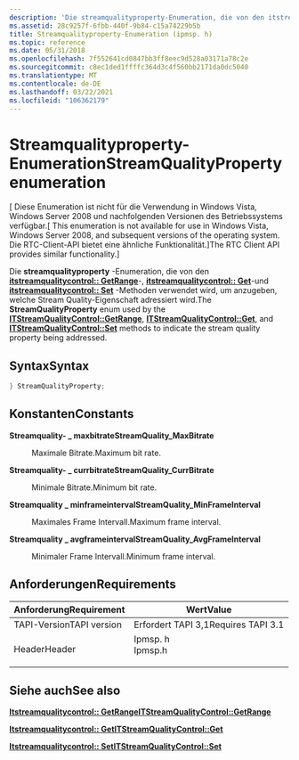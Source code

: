```yaml
---
description: 'Die streamqualityproperty-Enumeration, die von den itstreamqualitycontrol:: GetRange-, itstreamqualitycontrol:: Get-und itstreamqualitycontrol:: Set-Methoden verwendet wird, um anzugeben, welche Stream Quality-Eigenschaft adressiert wird.'
ms.assetid: 28c9257f-6fbb-440f-9b84-c15a74229b5b
title: Streamqualityproperty-Enumeration (ipmsp. h)
ms.topic: reference
ms.date: 05/31/2018
ms.openlocfilehash: 7f552641cd0847bb3ff8eec9d528a03171a78c2e
ms.sourcegitcommit: c8ec1ded1ffffc364d3c4f560bb2171da0dc5040
ms.translationtype: MT
ms.contentlocale: de-DE
ms.lasthandoff: 03/22/2021
ms.locfileid: "106362179"
---
```

# <a name="streamqualityproperty-enumeration"></a><span data-ttu-id="d7428-103">Streamqualityproperty-Enumeration</span><span class="sxs-lookup"><span data-stu-id="d7428-103">StreamQualityProperty enumeration</span></span>

<span data-ttu-id="d7428-104">\[ Diese Enumeration ist nicht für die Verwendung in Windows Vista, Windows Server 2008 und nachfolgenden Versionen des Betriebssystems verfügbar.</span><span class="sxs-lookup"><span data-stu-id="d7428-104">\[ This enumeration is not available for use in Windows Vista, Windows Server 2008, and subsequent versions of the operating system.</span></span> <span data-ttu-id="d7428-105">Die RTC-Client-API bietet eine ähnliche Funktionalität.\]</span><span class="sxs-lookup"><span data-stu-id="d7428-105">The RTC Client API provides similar functionality.\]</span></span>

<span data-ttu-id="d7428-106">Die **streamqualityproperty** -Enumeration, die von den [**itstreamqualitycontrol:: GetRange**](itstreamqualitycontrol-getrange.md)-, [**itstreamqualitycontrol:: Get**](itstreamqualitycontrol-get.md)-und [**itstreamqualitycontrol:: Set**](itstreamqualitycontrol-set.md) -Methoden verwendet wird, um anzugeben, welche Stream Quality-Eigenschaft adressiert wird.</span><span class="sxs-lookup"><span data-stu-id="d7428-106">The **StreamQualityProperty** enum used by the [**ITStreamQualityControl::GetRange**](itstreamqualitycontrol-getrange.md), [**ITStreamQualityControl::Get**](itstreamqualitycontrol-get.md), and [**ITStreamQualityControl::Set**](itstreamqualitycontrol-set.md) methods to indicate the stream quality property being addressed.</span></span>

## <a name="syntax"></a><span data-ttu-id="d7428-107">Syntax</span><span class="sxs-lookup"><span data-stu-id="d7428-107">Syntax</span></span>


```C++
} StreamQualityProperty;
```



## <a name="constants"></a><span data-ttu-id="d7428-108">Konstanten</span><span class="sxs-lookup"><span data-stu-id="d7428-108">Constants</span></span>

<dl> <dt>

<span data-ttu-id="d7428-109"><span id="StreamQuality_MaxBitrate"></span><span id="streamquality_maxbitrate"></span><span id="STREAMQUALITY_MAXBITRATE"></span>**Streamquality- \_ maxbitrate**</span><span class="sxs-lookup"><span data-stu-id="d7428-109"><span id="StreamQuality_MaxBitrate"></span><span id="streamquality_maxbitrate"></span><span id="STREAMQUALITY_MAXBITRATE"></span>**StreamQuality\_MaxBitrate**</span></span>
</dt> <dd>

<span data-ttu-id="d7428-110">Maximale Bitrate.</span><span class="sxs-lookup"><span data-stu-id="d7428-110">Maximum bit rate.</span></span>

</dd> <dt>

<span data-ttu-id="d7428-111"><span id="StreamQuality_CurrBitrate"></span><span id="streamquality_currbitrate"></span><span id="STREAMQUALITY_CURRBITRATE"></span>**Streamquality- \_ currbitrate**</span><span class="sxs-lookup"><span data-stu-id="d7428-111"><span id="StreamQuality_CurrBitrate"></span><span id="streamquality_currbitrate"></span><span id="STREAMQUALITY_CURRBITRATE"></span>**StreamQuality\_CurrBitrate**</span></span>
</dt> <dd>

<span data-ttu-id="d7428-112">Minimale Bitrate.</span><span class="sxs-lookup"><span data-stu-id="d7428-112">Minimum bit rate.</span></span>

</dd> <dt>

<span data-ttu-id="d7428-113"><span id="StreamQuality_MinFrameInterval"></span><span id="streamquality_minframeinterval"></span><span id="STREAMQUALITY_MINFRAMEINTERVAL"></span>**Streamquality \_ minframeinterval**</span><span class="sxs-lookup"><span data-stu-id="d7428-113"><span id="StreamQuality_MinFrameInterval"></span><span id="streamquality_minframeinterval"></span><span id="STREAMQUALITY_MINFRAMEINTERVAL"></span>**StreamQuality\_MinFrameInterval**</span></span>
</dt> <dd>

<span data-ttu-id="d7428-114">Maximales Frame Intervall.</span><span class="sxs-lookup"><span data-stu-id="d7428-114">Maximum frame interval.</span></span>

</dd> <dt>

<span data-ttu-id="d7428-115"><span id="StreamQuality_AvgFrameInterval"></span><span id="streamquality_avgframeinterval"></span><span id="STREAMQUALITY_AVGFRAMEINTERVAL"></span>**Streamquality \_ avgframeinterval**</span><span class="sxs-lookup"><span data-stu-id="d7428-115"><span id="StreamQuality_AvgFrameInterval"></span><span id="streamquality_avgframeinterval"></span><span id="STREAMQUALITY_AVGFRAMEINTERVAL"></span>**StreamQuality\_AvgFrameInterval**</span></span>
</dt> <dd>

<span data-ttu-id="d7428-116">Minimaler Frame Intervall.</span><span class="sxs-lookup"><span data-stu-id="d7428-116">Minimum frame interval.</span></span>

</dd> </dl>

## <a name="requirements"></a><span data-ttu-id="d7428-117">Anforderungen</span><span class="sxs-lookup"><span data-stu-id="d7428-117">Requirements</span></span>



| <span data-ttu-id="d7428-118">Anforderung</span><span class="sxs-lookup"><span data-stu-id="d7428-118">Requirement</span></span> | <span data-ttu-id="d7428-119">Wert</span><span class="sxs-lookup"><span data-stu-id="d7428-119">Value</span></span> |
|-------------------------|------------------------------------------------------------------------------------|
| <span data-ttu-id="d7428-120">TAPI-Version</span><span class="sxs-lookup"><span data-stu-id="d7428-120">TAPI version</span></span><br/> | <span data-ttu-id="d7428-121">Erfordert TAPI 3,1</span><span class="sxs-lookup"><span data-stu-id="d7428-121">Requires TAPI 3.1</span></span><br/>                                                       |
| <span data-ttu-id="d7428-122">Header</span><span class="sxs-lookup"><span data-stu-id="d7428-122">Header</span></span><br/>       | <dl> <span data-ttu-id="d7428-123"><dt>Ipmsp. h</dt></span><span class="sxs-lookup"><span data-stu-id="d7428-123"><dt>Ipmsp.h</dt></span></span> </dl> |



## <a name="see-also"></a><span data-ttu-id="d7428-124">Siehe auch</span><span class="sxs-lookup"><span data-stu-id="d7428-124">See also</span></span>

<dl> <dt>

[<span data-ttu-id="d7428-125">**Itstreamqualitycontrol:: GetRange**</span><span class="sxs-lookup"><span data-stu-id="d7428-125">**ITStreamQualityControl::GetRange**</span></span>](itstreamqualitycontrol-getrange.md)
</dt> <dt>

[<span data-ttu-id="d7428-126">**Itstreamqualitycontrol:: Get**</span><span class="sxs-lookup"><span data-stu-id="d7428-126">**ITStreamQualityControl::Get**</span></span>](itstreamqualitycontrol-get.md)
</dt> <dt>

[<span data-ttu-id="d7428-127">**Itstreamqualitycontrol:: Set**</span><span class="sxs-lookup"><span data-stu-id="d7428-127">**ITStreamQualityControl::Set**</span></span>](itstreamqualitycontrol-set.md)
</dt> </dl>

 

 




